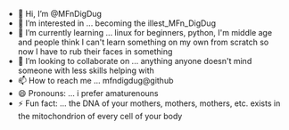 - 👋 Hi, I’m @MFnDigDug
- 👀 I’m interested in ... becoming the illest_MFn_DigDug
- 🌱 I’m currently learning ... linux for beginners, python, I'm middle age and people think I can't learn something on my own from scratch so now I have to rub their faces in something
- 💞️ I’m looking to collaborate on ... anything anyone doesn't mind someone with less skills helping with
- 📫 How to reach me ... mfndigdug@github
- 😄 Pronouns: ... i prefer amaturenouns
- ⚡ Fun fact: ... the DNA of your mothers, mothers, mothers, etc. exists in the mitochondrion of every cell of your body 

<!---
MFnDigDug/MFnDigDug is a ✨ special ✨ repository because its `README.md` (this file) appears on your GitHub profile.
You can click the Preview link to take a look at your changes.
--->
